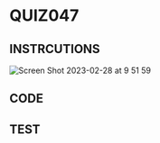 # QUIZ047

## INSTRCUTIONS
![Screen Shot 2023-02-28 at 9 51 59](https://user-images.githubusercontent.com/111761417/221725497-f059a8a5-9f74-416e-a787-9fccc0717c75.png)

## CODE


## TEST
